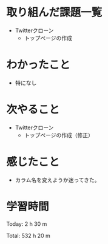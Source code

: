 # 取り組んだ課題一覧
- Twitterクローン
  - トップページの作成

# わかったこと
- 特になし

# 次やること
- Twitterクローン
  - トップページの作成（修正）

# 感じたこと
- カラム名を変えようか迷ってきた。

# 学習時間
Today: 2 h 30 m

Total: 532 h 20 m
